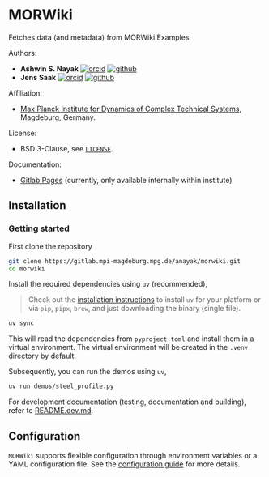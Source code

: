 # MORWiki

<!-- SPHINX-START -->

Fetches data (and metadata) from MORWiki Examples

Authors:
- **Ashwin S. Nayak**
  [![orcid](https://img.shields.io/badge/%20-orcid-black?logo=orcid&style=plastic)](https://orcid.org/0000-0002-9855-2377)
  [![github](https://img.shields.io/badge/%20-gitlab-black?logo=gitlab&style=plastic)](https://gitlab.mpi-magdeburg.mpg.de/anayak)
- **Jens Saak**
  [![orcid](https://img.shields.io/badge/%20-orcid-black?logo=orcid&style=plastic)](https://orcid.org/0000-0001-5567-9637)
  [![github](https://img.shields.io/badge/%20-gitlab-black?logo=gitlab&style=plastic)](https://gitlab.mpi-magdeburg.mpg.de/saak)

Affiliation:
  - [Max Planck Institute for Dynamics of Complex Technical Systems](https://www.mpi-magdeburg.mpg.de), Magdeburg, Germany.

License:
  - BSD 3-Clause, see [`LICENSE`](LICENSE).

Documentation:
  - [Gitlab Pages](http://morwiki-515d88.pages.csc.mpi-magdeburg.mpg.de/index.html) (currently, only available internally within institute)

## Installation

### Getting started
First clone the repository

```bash
git clone https://gitlab.mpi-magdeburg.mpg.de/anayak/morwiki.git
cd morwiki
```

Install the required dependencies using `uv` (recommended),

> Check out the [installation instructions](https://docs.astral.sh/uv/getting-started/installation/) to install `uv` for your platform or via `pip`, `pipx`, `brew`, and just downloading the binary (single file).

```bash
uv sync
```
This will read the dependencies from `pyproject.toml` and install them in a virtual environment. The virtual environment will be created in the `.venv` directory by default.

Subsequently, you can run the demos using `uv`,

```bash
uv run demos/steel_profile.py
```

For development documentation (testing, documentation and building), refer to [README.dev.md](README.dev.md).

## Configuration

`MORWiki` supports flexible configuration through environment variables or a YAML configuration file. See the [configuration guide](CONFIGURE.md) for more details.
